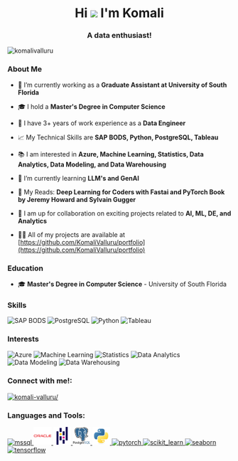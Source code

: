 <h1 align="center">Hi <img src="https://media.giphy.com/media/hvRJCLFzcasrR4ia7z/giphy.gif" width="30px"/> I'm Komali</h1>
<h3 align="center">A data enthusiast!</h3>

<p align="left"> <img src="https://komarev.com/ghpvc/?username=komalivalluru&label=Profile%20views&color=0e75b6&style=flat" alt="komalivalluru" /> </p>

<h3 align="left">About Me</h3>

- 🔭 I’m currently working as a **Graduate Assistant at University of South Florida**

- 🎓 I hold a **Master's Degree in Computer Science**

- 👔 I have 3+ years of work experience as a **Data Engineer**

- 📈 My Technical Skills are **SAP BODS, Python, PostgreSQL, Tableau**

- 📚 I am interested in **Azure, Machine Learning, Statistics, Data Analytics, Data Modeling, and Data Warehousing**

- 🌱 I’m currently learning **LLM's and GenAI**

- 📖 My Reads: **Deep Learning for Coders with Fastai and PyTorch Book by Jeremy Howard and Sylvain Gugger**

- 🤝 I am up for collaboration on exciting projects related to **AI, ML, DE, and Analytics**   

- 👨‍💻 All of my projects are available at [https://github.com/KomaliValluru/portfolio](https://github.com/KomaliValluru/portfolio)

<h3 align="left">Education</h3>

- 🎓 **Master's Degree in Computer Science** - University of South Florida

<h3 align="left">Skills</h3>

<p align="left">
  <img src="https://img.shields.io/badge/SAP_BODS-Expert-ff69b4" alt="SAP BODS"/>
  <img src="https://img.shields.io/badge/PostgreSQL-Expert-ff69b4" alt="PostgreSQL"/>
  <img src="https://img.shields.io/badge/Python-Intermediate-orange" alt="Python"/>
  <img src="https://img.shields.io/badge/Tableau-Intermediate-orange" alt="Tableau"/>
</p>

<h3 align="left">Interests</h3>

<p align="left">
  <img src="https://img.shields.io/badge/Azure-Learning-brightgreen" alt="Azure"/>
  <img src="https://img.shields.io/badge/Machine_Learning-Learning-brightgreen" alt="Machine Learning"/>
  <img src="https://img.shields.io/badge/Statistics-Learning-brightgreen" alt="Statistics"/>
  <img src="https://img.shields.io/badge/Data_Analytics-Learning-brightgreen" alt="Data Analytics"/>
  <img src="https://img.shields.io/badge/Data_Modeling-Learning-brightgreen" alt="Data Modeling"/>
  <img src="https://img.shields.io/badge/Data_Warehousing-Learning-brightgreen" alt="Data Warehousing"/>
</p>

<h3 align="left">Connect with me!:</h3>
<p align="left">
<a href="https://www.linkedin.com/in/komali-valluru/" target="blank"><img align="center" src="https://raw.githubusercontent.com/rahuldkjain/github-profile-readme-generator/master/src/images/icons/Social/linked-in-alt.svg" alt="komali-valluru/" height="30" width="40" /></a>
</p>

<h3 align="left">Languages and Tools:</h3>
<p align="left"> 
  <a href="https://www.microsoft.com/en-us/sql-server" target="_blank" rel="noreferrer"> <img src="https://www.svgrepo.com/show/303229/microsoft-sql-server-logo.svg" alt="mssql" width="40" height="40"/> </a>
  <a href="https://www.oracle.com/" target="_blank" rel="noreferrer"> <img src="https://raw.githubusercontent.com/devicons/devicon/master/icons/oracle/oracle-original.svg" alt="oracle" width="40" height="40"/> </a>
  <a href="https://pandas.pydata.org/" target="_blank" rel="noreferrer"> <img src="https://raw.githubusercontent.com/devicons/devicon/2ae2a900d2f041da66e950e4d48052658d850630/icons/pandas/pandas-original.svg" alt="pandas" width="40" height="40"/> </a>
  <a href="https://www.postgresql.org" target="_blank" rel="noreferrer"> <img src="https://raw.githubusercontent.com/devicons/devicon/master/icons/postgresql/postgresql-original-wordmark.svg" alt="postgresql" width="40" height="40"/> </a>
  <a href="https://www.python.org" target="_blank" rel="noreferrer"> <img src="https://raw.githubusercontent.com/devicons/devicon/master/icons/python/python-original.svg" alt="python" width="40" height="40"/> </a>
  <a href="https://pytorch.org/" target="_blank" rel="noreferrer"> <img src="https://www.vectorlogo.zone/logos/pytorch/pytorch-icon.svg" alt="pytorch" width="40" height="40"/> </a>
  <a href="https://scikit-learn.org/" target="_blank" rel="noreferrer"> <img src="https://upload.wikimedia.org/wikipedia/commons/0/05/Scikit_learn_logo_small.svg" alt="scikit_learn" width="40" height="40"/> </a>
  <a href="https://seaborn.pydata.org/" target="_blank" rel="noreferrer"> <img src="https://seaborn.pydata.org/_images/logo-mark-lightbg.svg" alt="seaborn" width="40" height="40"/> </a>
  <a href="https://www.tensorflow.org" target="_blank" rel="noreferrer"> <img src="https://www.vectorlogo.zone/logos/tensorflow/tensorflow-icon.svg" alt="tensorflow" width="40" height="40"/> </a>
</p>
